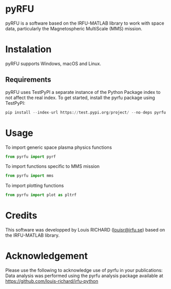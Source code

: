 

# pyRFU

pyRFU is a software based on the IRFU-MATLAB library to work with space data, particularly the Magnetospheric MultiScale (MMS) mission. 


# Instalation
pyRFU supports Windows, macOS and Linux. 

## Requirements
pyRFU uses TestPyPI a separate instance of the Python Package index to not affect the real index. To get started, install the pyrfu package using TestPyPI:

```python
pip install --index-url https://test.pypi.org/project/ --no-deps pyrfu 
```


# Usage
To import generic space plasma physics functions
```python
from pyrfu import pyrf
```

To import functions specific to MMS mission
```python
from pyrfu import mms
```

To import plotting functions
```python
from pyrfu import plot as pltrf
```

# Credits 
This software was developped by Louis RICHARD (louisr@irfu.se) based on the IRFU-MATLAB library.


# Acknowledgement
Please use the following to acknowledge use of pyrfu in your publications:
Data analysis was performed using the pyrfu analysis package available at https://github.com/louis-richard/irfu-python
